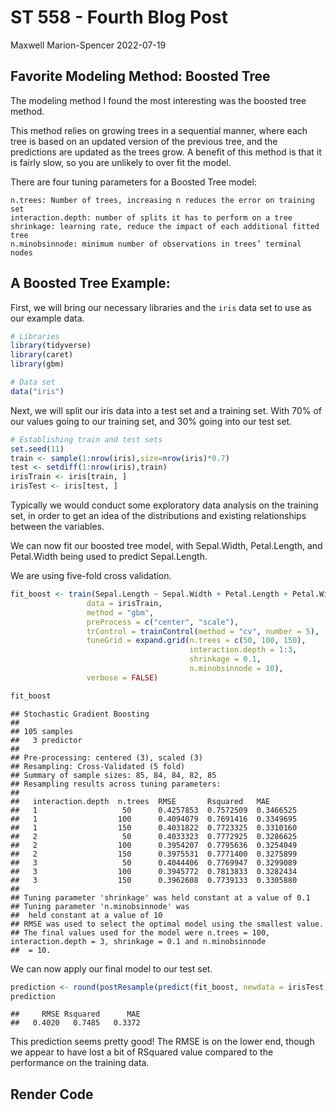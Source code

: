 ST 558 - Fourth Blog Post
================
Maxwell Marion-Spencer
2022-07-19

## Favorite Modeling Method: Boosted Tree

The modeling method I found the most interesting was the boosted tree
method.

This method relies on growing trees in a sequential manner, where each
tree is based on an updated version of the previous tree, and the
predictions are updated as the trees grow. A benefit of this method is
that it is fairly slow, so you are unlikely to over fit the model.

There are four tuning parameters for a Boosted Tree model:

    n.trees: Number of trees, increasing n reduces the error on training set
    interaction.depth: number of splits it has to perform on a tree
    shrinkage: learning rate, reduce the impact of each additional fitted tree
    n.minobsinnode: minimum number of observations in trees’ terminal nodes

## A Boosted Tree Example:

First, we will bring our necessary libraries and the `iris` data set to
use as our example data.

``` r
# Libraries
library(tidyverse)
library(caret)
library(gbm)

# Data set
data("iris")
```

Next, we will split our iris data into a test set and a training set.
With 70% of our values going to our training set, and 30% going into our
test set.

``` r
# Establishing train and test sets
set.seed(11)
train <- sample(1:nrow(iris),size=nrow(iris)*0.7)
test <- setdiff(1:nrow(iris),train)
irisTrain <- iris[train, ]
irisTest <- iris[test, ]
```

Typically we would conduct some exploratory data analysis on the
training set, in order to get an idea of the distributions and existing
relationships between the variables.

We can now fit our boosted tree model, with Sepal.Width, Petal.Length,
and Petal.Width being used to predict Sepal.Length.

We are using five-fold cross validation.

``` r
fit_boost <- train(Sepal.Length ~ Sepal.Width + Petal.Length + Petal.Width,
                 data = irisTrain,
                 method = "gbm",
                 preProcess = c("center", "scale"),
                 trControl = trainControl(method = "cv", number = 5),
                 tuneGrid = expand.grid(n.trees = c(50, 100, 150),
                                        interaction.depth = 1:3, 
                                        shrinkage = 0.1, 
                                        n.minobsinnode = 10),
                 verbose = FALSE)

fit_boost
```

    ## Stochastic Gradient Boosting 
    ## 
    ## 105 samples
    ##   3 predictor
    ## 
    ## Pre-processing: centered (3), scaled (3) 
    ## Resampling: Cross-Validated (5 fold) 
    ## Summary of sample sizes: 85, 84, 84, 82, 85 
    ## Resampling results across tuning parameters:
    ## 
    ##   interaction.depth  n.trees  RMSE       Rsquared   MAE      
    ##   1                   50      0.4257853  0.7572509  0.3466525
    ##   1                  100      0.4094079  0.7691416  0.3349695
    ##   1                  150      0.4031822  0.7723325  0.3310160
    ##   2                   50      0.4033323  0.7772925  0.3286625
    ##   2                  100      0.3954207  0.7795636  0.3254049
    ##   2                  150      0.3975531  0.7771400  0.3275899
    ##   3                   50      0.4044406  0.7769947  0.3299089
    ##   3                  100      0.3945772  0.7813833  0.3282434
    ##   3                  150      0.3962608  0.7739133  0.3305880
    ## 
    ## Tuning parameter 'shrinkage' was held constant at a value of 0.1
    ## Tuning parameter 'n.minobsinnode' was
    ##  held constant at a value of 10
    ## RMSE was used to select the optimal model using the smallest value.
    ## The final values used for the model were n.trees = 100, interaction.depth = 3, shrinkage = 0.1 and n.minobsinnode
    ##  = 10.

We can now apply our final model to our test set.

``` r
prediction <- round(postResample(predict(fit_boost, newdata = irisTest), obs = irisTest$Sepal.Length),4)
prediction
```

    ##     RMSE Rsquared      MAE 
    ##   0.4020   0.7485   0.3372

This prediction seems pretty good! The RMSE is on the lower end, though
we appear to have lost a bit of RSquared value compared to the
performance on the training data.

## Render Code
